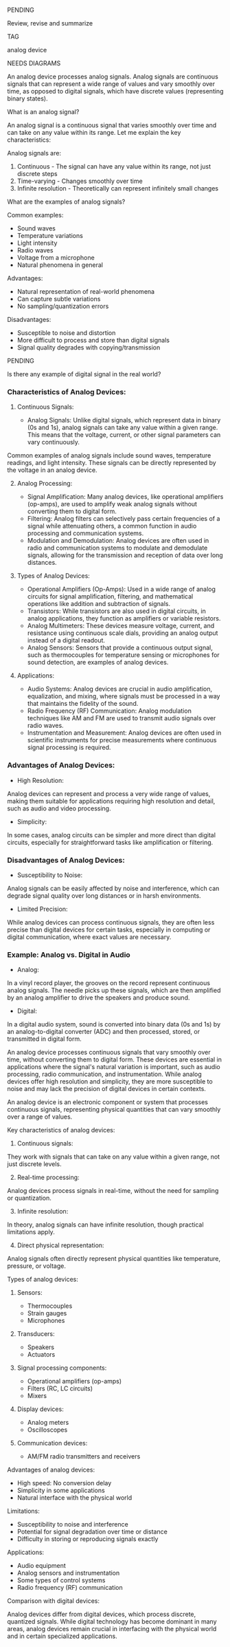 PENDING

Review, revise and summarize

TAG

analog device

NEEDS DIAGRAMS

An analog device processes analog signals. Analog signals are continuous signals that can represent a wide range of values and vary smoothly over time, as opposed to digital signals, which have discrete values (representing binary states).

What is an analog signal?

An analog signal is a continuous signal that varies smoothly over time and can take on any value within its range. Let me explain the key characteristics:

Analog signals are:

1. Continuous - The signal can have any value within its range, not just discrete steps
2. Time-varying - Changes smoothly over time
3. Infinite resolution - Theoretically can represent infinitely small changes

What are the examples of analog signals?

Common examples:

- Sound waves
- Temperature variations
- Light intensity
- Radio waves
- Voltage from a microphone
- Natural phenomena in general

Advantages:

- Natural representation of real-world phenomena
- Can capture subtle variations
- No sampling/quantization errors

Disadvantages:

- Susceptible to noise and distortion
- More difficult to process and store than digital signals
- Signal quality degrades with copying/transmission

PENDING

Is there any example of digital signal in the real world?

### Characteristics of Analog Devices:

1. Continuous Signals:

   - Analog Signals: Unlike digital signals, which represent data in binary (0s and 1s), analog signals can take any value within a given range. This means that the voltage, current, or other signal parameters can vary continuously.

Common examples of analog signals include sound waves, temperature readings, and light intensity. These signals can be directly represented by the voltage in an analog device.

2. Analog Processing:

   - Signal Amplification: Many analog devices, like operational amplifiers (op-amps), are used to amplify weak analog signals without converting them to digital form.
   - Filtering: Analog filters can selectively pass certain frequencies of a signal while attenuating others, a common function in audio processing and communication systems.
   - Modulation and Demodulation: Analog devices are often used in radio and communication systems to modulate and demodulate signals, allowing for the transmission and reception of data over long distances.

3. Types of Analog Devices:

   - Operational Amplifiers (Op-Amps): Used in a wide range of analog circuits for signal amplification, filtering, and mathematical operations like addition and subtraction of signals.
   - Transistors: While transistors are also used in digital circuits, in analog applications, they function as amplifiers or variable resistors.
   - Analog Multimeters: These devices measure voltage, current, and resistance using continuous scale dials, providing an analog output instead of a digital readout.
   - Analog Sensors: Sensors that provide a continuous output signal, such as thermocouples for temperature sensing or microphones for sound detection, are examples of analog devices.

4. Applications:

   - Audio Systems: Analog devices are crucial in audio amplification, equalization, and mixing, where signals must be processed in a way that maintains the fidelity of the sound.
   - Radio Frequency (RF) Communication: Analog modulation techniques like AM and FM are used to transmit audio signals over radio waves.
   - Instrumentation and Measurement: Analog devices are often used in scientific instruments for precise measurements where continuous signal processing is required.

### Advantages of Analog Devices:

- High Resolution:

Analog devices can represent and process a very wide range of values, making them suitable for applications requiring high resolution and detail, such as audio and video processing.

- Simplicity:

In some cases, analog circuits can be simpler and more direct than digital circuits, especially for straightforward tasks like amplification or filtering.

### Disadvantages of Analog Devices:

- Susceptibility to Noise:

Analog signals can be easily affected by noise and interference, which can degrade signal quality over long distances or in harsh environments.

- Limited Precision:

While analog devices can process continuous signals, they are often less precise than digital devices for certain tasks, especially in computing or digital communication, where exact values are necessary.

### Example: Analog vs. Digital in Audio

- Analog:

In a vinyl record player, the grooves on the record represent continuous analog signals. The needle picks up these signals, which are then amplified by an analog amplifier to drive the speakers and produce sound.

- Digital:

In a digital audio system, sound is converted into binary data (0s and 1s) by an analog-to-digital converter (ADC) and then processed, stored, or transmitted in digital form.

An analog device processes continuous signals that vary smoothly over time, without converting them to digital form. These devices are essential in applications where the signal's natural variation is important, such as audio processing, radio communication, and instrumentation. While analog devices offer high resolution and simplicity, they are more susceptible to noise and may lack the precision of digital devices in certain contexts.

An analog device is an electronic component or system that processes continuous signals, representing physical quantities that can vary smoothly over a range of values.

Key characteristics of analog devices:

1. Continuous signals:

They work with signals that can take on any value within a given range, not just discrete levels.

2. Real-time processing:

Analog devices  process signals in real-time, without the need for sampling or quantization.

3. Infinite resolution:

In theory, analog signals can have infinite resolution, though practical limitations apply.

4. Direct physical representation:

Analog signals often directly represent physical quantities like temperature, pressure, or voltage.

Types of analog devices:

1. Sensors:

   - Thermocouples
   - Strain gauges
   - Microphones

2. Transducers:

   - Speakers
   - Actuators

3. Signal processing components:

   - Operational amplifiers (op-amps)
   - Filters (RC, LC circuits)
   - Mixers

4. Display devices:

   - Analog meters
   - Oscilloscopes

5. Communication devices:

   - AM/FM radio transmitters and receivers

Advantages of analog devices:

- High speed: No conversion delay
- Simplicity in some applications
- Natural interface with the physical world

Limitations:

- Susceptibility to noise and interference
- Potential for signal degradation over time or distance
- Difficulty in storing or reproducing signals exactly

Applications:

- Audio equipment
- Analog sensors and instrumentation
- Some types of control systems
- Radio frequency (RF) communication

Comparison with digital devices:

Analog devices differ from digital devices, which process discrete, quantized signals. While digital technology has become dominant in many areas, analog devices remain crucial in interfacing with the physical world and in certain specialized applications.
